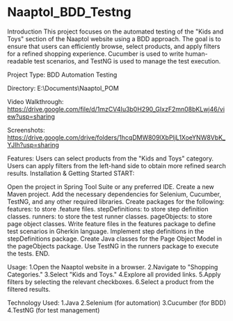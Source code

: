 # Naaptol_BDD_Testng
Introduction
This project focuses on the automated testing of the "Kids and Toys" section of the Naaptol website using a BDD approach. The goal is to ensure that users can efficiently browse, select products, and apply filters for a refined shopping experience. Cucumber is used to write human-readable test scenarios, and TestNG is used to manage the test execution.

Project Type:
BDD Automation Testing

Directory:
E:\Documents\Naaptol_POM

Video Walkthrough:
https://drive.google.com/file/d/1mzCV4Iu3b0H290_GIxzF2mn08bKLwj46/view?usp=sharing


Screenshots:
https://drive.google.com/drive/folders/1hcqDMW809lXbPljL1XoeYNW8VbK_YJIh?usp=sharing


Features:
Users can select products from the "Kids and Toys" category.
Users can apply filters from the left-hand side to obtain more refined search results.
Installation & Getting Started
START:

Open the project in Spring Tool Suite or any preferred IDE.
Create a new Maven project.
Add the necessary dependencies for Selenium, Cucumber, TestNG, and any other required libraries.
Create packages for the following:
features: to store .feature files.
stepDefinitions: to store step definition classes.
runners: to store the test runner classes.
pageObjects: to store page object classes.
Write feature files in the features package to define test scenarios in Gherkin language.
Implement step definitions in the stepDefinitions package.
Create Java classes for the Page Object Model in the pageObjects package.
Use TestNG in the runners package to execute the tests.
END.

Usage:
1.Open the Naaptol website in a browser.
2.Navigate to "Shopping Categories."
3.Select "Kids and Toys."
4.Explore all provided links.
5.Apply filters by selecting the relevant checkboxes.
6.Select a product from the filtered results.

Technology Used:
1.Java
2.Selenium (for automation)
3.Cucumber (for BDD)
4.TestNG (for test management)

